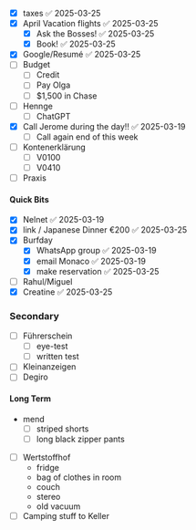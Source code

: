 - [x] taxes ✅ 2025-03-25
- [x] April Vacation flights ✅ 2025-03-25
	- [x] Ask the Bosses! ✅ 2025-03-25
	- [x] Book! ✅ 2025-03-25
- [x] Google/Resumé ✅ 2025-03-25
- [ ] Budget
	- [ ] Credit
	- [ ] Pay Olga
	- [ ] $1,500 in Chase
- [ ] Hennge
	- [ ] ChatGPT
- [x] Call Jerome during the day!! ✅ 2025-03-19
	- [ ] Call again end of this week
- [ ] Kontenerklärung
	- [ ] V0100
	- [ ] V0410
- [ ] Praxis

#### Quick Bits
- [x] Nelnet ✅ 2025-03-19
- [x] link / Japanese Dinner €200 ✅ 2025-03-25
- [X] Burfday
	- [x] WhatsApp group ✅ 2025-03-19
	- [x] email Monaco ✅ 2025-03-19
	- [x] make reservation ✅ 2025-03-25
- [ ] Rahul/Miguel
- [x] Creatine ✅ 2025-03-25

### Secondary
- [ ] Führerschein
	- [ ] eye-test
	- [ ] written test
- [ ] Kleinanzeigen
- [ ] Degiro

#### Long Term
-  mend
	- [ ] striped shorts
	- [ ] long black zipper pants
- [ ] Wertstoffhof
	- fridge
	- bag of clothes in room
	- couch
	- stereo
	- old vacuum
- [ ] Camping stuff to Keller